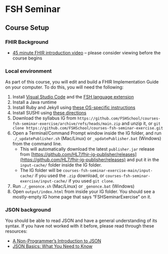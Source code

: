 # FSH Seminar

## Course Setup

### FHIR Background

* [45 minute FHIR introduction video](https://www.youtube.com/watch?v=rJ_VEKiR55I) – please consider viewing before the course begins

### Local environment

As part of this course, you will edit and build a FHIR Implementation Guide on your computer. To do this, you will need the following:

1.  Install [Visual Studio Code](https://code.visualstudio.com) and the [FSH language extension](https://marketplace.visualstudio.com/items?itemName=MITRE-Health.vscode-language-fsh)
2.  Install a Java runtime
3.  Install Ruby and Jekyll using [these OS-specific instructions](https://jekyllrb.com/docs/installation/#guides)
4.  Install SUSHI using [these directions](https://fshschool.org/docs/sushi/installation/)
5.  Download the syllabus IG from `https://github.com/FSHSchool/courses-fsh-seminar-exercise/archive/refs/heads/main.zip` and unzip it, or `git clone https://github.com/FSHSchool/courses-fsh-seminar-exercise.git`
6.  Open a Terminal/Command Prompt window inside the IG folder, and run `./_updatePublisher.sh` (Mac/Linux) or `_updatePublisher.bat` (Windows) from the command line.
    * This will automatically download the latest `publisher.jar` release from [https://github.com/HL7/fhir-ig-publisher/releases](https://github.com/HL7/fhir-ig-publisher/releases) and put it in the `input-cache/` folder inside the IG folder.
    * The IG folder will be `courses-fsh-seminar-exercise-main/input-cache/` if you used the `.zip` download, or `courses-fsh-seminar-exercise/input-cache/` if you used `git clone`.
7.  Run `./_genonce.sh` (Mac/Linux) or `_genonce.bat` (Windows)
8.  Open `output/index.html` from inside your IG folder. You should see a mostly-empty IG home page that says “FSHSeminarExercise” on it.

### JSON background

You should be able to read JSON and have a general understanding of its syntax. If you have not worked with it before, please read through these resources:

* [A Non-Programmer’s Introduction to JSON](https://blog.scottlowe.org/2013/11/08/a-non-programmers-introduction-to-json/)
* [JSON Basics: What You Need to Know](https://www.elated.com/json-basics/)

